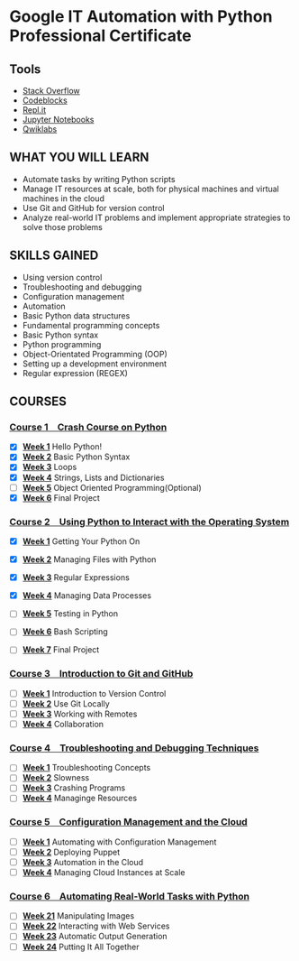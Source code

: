 # Google IT Automation with Python<br />Professional Certificate

## Tools

- [Stack Overflow]
- [Codeblocks]
- [Repl.it]
- [Jupyter Notebooks]
- [Qwiklabs]

[stack overflow]: https://stackoverflow.com/
[codeblocks]: http://www.codeblocks.org/
[Repl.it]: https://repl.it/
[jupyter notebooks]: https://jupyter.org/
[qwiklabs]: https://www.qwiklabs.com/

## WHAT YOU WILL LEARN

- Automate tasks by writing Python scripts
- Manage IT resources at scale, both for physical machines and virtual machines in the cloud
- Use Git and GitHub for version control
- Analyze real-world IT problems and implement appropriate strategies to solve those problems

## SKILLS GAINED

- Using version control
- Troubleshooting and debugging
- Configuration management
- Automation
- Basic Python data structures
- Fundamental programming concepts
- Basic Python syntax
- Python programming
- Object-Orientated Programming (OOP)
- Setting up a development environment
- Regular expression (REGEX)

## COURSES

### [Course 1&emsp;Crash Course on Python](Course_1/)

- [x] [**Week 1**](Course_1/Week_1) Hello Python!
- [x] [**Week 2**](Course_1/Week_2) Basic Python Syntax
- [x] [**Week 3**](Course_1/Week_3) Loops
- [x] [**Week 4**](Course_1/Week_4) Strings, Lists and Dictionaries
- [ ] [**Week 5**](Course_1/Week_5) Object Oriented Programming(Optional)
- [x] [**Week 6**](Course_1/Week_6) Final Project

### [Course 2&emsp;Using Python to Interact with the Operating System](Course_2/)

- [x] [**Week 1**](Course_2/Week_1) Getting Your Python On
- [x] [**Week 2**](Course_2/Week_2) Managing Files with Python
- [x] [**Week 3**](Course_2/Week_3) Regular Expressions
- [x] [**Week 4**](Course_2/Week_4) Managing Data Processes
- [ ] [**Week 5**](Course_2/Week_5) Testing in Python
- [ ] [**Week 6**](Course_2/Week_6) Bash Scripting
- [ ] [**Week 7**](Course_2/Week_7) Final Project


### [Course 3&emsp;Introduction to Git and GitHub](Course_3/)

- [ ] [**Week 1**](Course_3/Week_1) Introduction to Version Control
- [ ] [**Week 2**](Course_3/Week_2) Use Git Locally
- [ ] [**Week 3**](Course_3/Week_3) Working with Remotes
- [ ] [**Week 4**](Course_3/Week_4) Collaboration

### [Course 4&emsp;Troubleshooting and Debugging Techniques](Course_4/)

- [ ] [**Week 1**](Course_4/Week_1) Troubleshooting Concepts
- [ ] [**Week 2**](Course_4/Week_2) Slowness
- [ ] [**Week 3**](Course_4/Week_3) Crashing Programs
- [ ] [**Week 4**](Course_4/Week_4) Managinge Resources

### [Course 5&emsp;Configuration Management and the Cloud](Course_5/)

- [ ] [**Week 1**](Course_5/Week_1) Automating with Configuration Management
- [ ] [**Week 2**](Course_5/Week_2) Deploying Puppet
- [ ] [**Week 3**](Course_5/Week_3) Automation in the Cloud
- [ ] [**Week 4**](Course_5/Week_4) Managing Cloud Instances at Scale

### [Course 6&emsp;Automating Real-World Tasks with Python](Course_6/)

- [ ] [**Week 21**](Course_6/Week_1) Manipulating Images
- [ ] [**Week 22**](Course_6/Week_2) Interacting with Web Services
- [ ] [**Week 23**](Course_6/Week_3) Automatic Output Generation
- [ ] [**Week 24**](Course_6/Week_4) Putting It All Together
